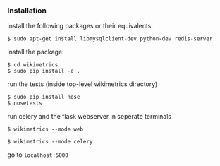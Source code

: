 ### Installation

install the following packages or their equivalents:

````
$ sudo apt-get install libmysqlclient-dev python-dev redis-server
````

install the package:
````
$ cd wikimetrics
$ sudo pip install -e .
````

run the tests (inside top-level wikimetrics directory)
````
$ sudo pip install nose
$ nosetests
````

run celery and the flask webserver in seperate terminals
````
$ wikimetrics --mode web
````
````
$ wikimetrics --mode celery
````

go to `localhost:5000`
